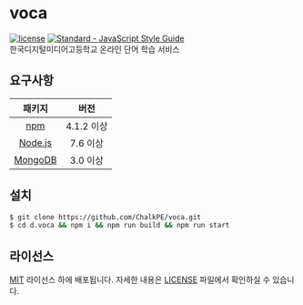 # voca

[![license](https://img.shields.io/github/license/ChalkPE/voca.svg)](LICENSE)
[![Standard - JavaScript Style Guide](https://img.shields.io/badge/code_style-standard-brightgreen.svg)](https://standardjs.com)  
한국디지털미디어고등학교 온라인 단어 학습 서비스

## 요구사항
| 패키지 | 버전 |
| :--: | :--: |
| [npm](https://docs.npmjs.com/getting-started/installing-node) | 4.1.2 이상 |
| [Node.js](https://nodejs.org/en/download/) | 7.6 이상 |
| [MongoDB](https://www.mongodb.com/download-center) | 3.0 이상 |

## 설치
```bash
$ git clone https://github.com/ChalkPE/voca.git
$ cd d.voca && npm i && npm run build && npm run start
```

## 라이선스
[MIT](http://opensource.org/licenses/MIT) 라이선스 하에 배포됩니다. 자세한 내용은 [LICENSE](LICENSE) 파일에서 확인하실 수 있습니다.
